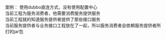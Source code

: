 案例： 使用dubbo直连方式，没有使用配置中心  
当前工程为服务消费者，他需要消费服务提供服务  
当前工程就的知道服务提供者提供了那些接口服务  
当前服务提供者与业务接口工程放在了一起，所以服务消费者会依赖服务提供者所打的jar包  
